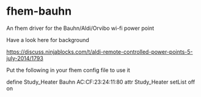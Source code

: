 fhem-bauhn
==========

An fhem driver for the Bauhn/Aldi/Orvibo wi-fi power point

Have a look here for background

https://discuss.ninjablocks.com/t/aldi-remote-controlled-power-points-5-july-2014/1793

Put the following in your fhem config file to use it

   define Study_Heater Bauhn AC:CF:23:24:11:80
   attr Study_Heater setList off on

